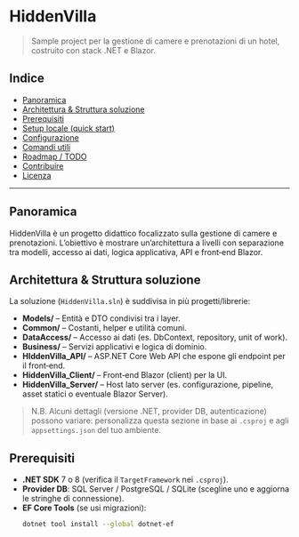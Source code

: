 # HiddenVilla

> Sample project per la gestione di camere e prenotazioni di un hotel, costruito con stack .NET e Blazor.

## Indice
- [Panoramica](#panoramica)
- [Architettura & Struttura soluzione](#architettura--struttura-soluzione)
- [Prerequisiti](#prerequisiti)
- [Setup locale (quick start)](#setup-locale-quick-start)
- [Configurazione](#configurazione)
- [Comandi utili](#comandi-utili)
- [Roadmap / TODO](#roadmap--todo)
- [Contribuire](#contribuire)
- [Licenza](#licenza)

---

## Panoramica

HiddenVilla è un progetto didattico focalizzato sulla gestione di camere e prenotazioni. L’obiettivo è mostrare un’architettura a livelli con separazione tra modelli, accesso ai dati, logica applicativa, API e front‑end Blazor.

## Architettura & Struttura soluzione

La soluzione (`HiddenVilla.sln`) è suddivisa in più progetti/librerie:

- **Models/** – Entità e DTO condivisi tra i layer.
- **Common/** – Costanti, helper e utilità comuni.
- **DataAccess/** – Accesso ai dati (es. DbContext, repository, unit of work).
- **Business/** – Servizi applicativi e logica di dominio.
- **HIddenVilla_API/** – ASP.NET Core Web API che espone gli endpoint per il front‑end.
- **HiddenVilla_Client/** – Front‑end Blazor (client) per la UI.
- **HiddenVilla_Server/** – Host lato server (es. configurazione, pipeline, asset statici o eventuale Blazor Server).

> N.B. Alcuni dettagli (versione .NET, provider DB, autenticazione) possono variare: personalizza questa sezione in base ai `.csproj` e agli `appsettings.json` del tuo ambiente.

## Prerequisiti

- **.NET SDK** 7 o 8 (verifica il `TargetFramework` nei `.csproj`).
- **Provider DB**: SQL Server / PostgreSQL / SQLite (scegline uno e aggiorna le stringhe di connessione).
- **EF Core Tools** (se usi migrazioni):  
  ```bash
  dotnet tool install --global dotnet-ef
